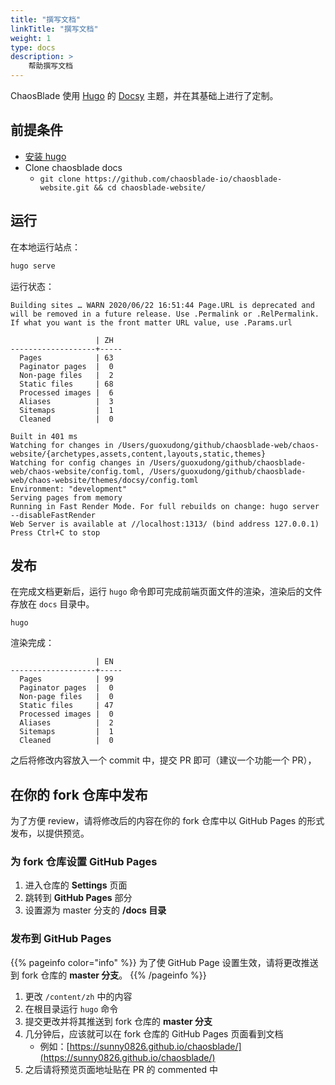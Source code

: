 ```yaml
---
title: "撰写文档"
linkTitle: "撰写文档"
weight: 1
type: docs
description: > 
    帮助撰写文档
---
```

ChaosBlade 使用 [Hugo](https://gohugo.io) 的 [Docsy](https://www.docsy.dev) 主题，并在其基础上进行了定制。

## 前提条件

- [安装 hugo](https://gohugo.io/getting-started/installing/#fetch-from-github)
- Clone chaosblade docs
  - `git clone https://github.com/chaosblade-io/chaosblade-website.git && cd chaosblade-website/`

## 运行

在本地运行站点：

```bash
hugo serve
```

运行状态：

```shell script
Building sites … WARN 2020/06/22 16:51:44 Page.URL is deprecated and will be removed in a future release. Use .Permalink or .RelPermalink. If what you want is the front matter URL value, use .Params.url

                   | ZH  
-------------------+-----
  Pages            | 63  
  Paginator pages  |  0  
  Non-page files   |  2  
  Static files     | 68  
  Processed images |  6  
  Aliases          |  3  
  Sitemaps         |  1  
  Cleaned          |  0  

Built in 401 ms
Watching for changes in /Users/guoxudong/github/chaosblade-web/chaos-website/{archetypes,assets,content,layouts,static,themes}
Watching for config changes in /Users/guoxudong/github/chaosblade-web/chaos-website/config.toml, /Users/guoxudong/github/chaosblade-web/chaos-website/themes/docsy/config.toml
Environment: "development"
Serving pages from memory
Running in Fast Render Mode. For full rebuilds on change: hugo server --disableFastRender
Web Server is available at //localhost:1313/ (bind address 127.0.0.1)
Press Ctrl+C to stop
```

## 发布

在完成文档更新后，运行 `hugo` 命令即可完成前端页面文件的渲染，渲染后的文件存放在 `docs` 目录中。

```shell script
hugo
```

渲染完成：

```shell script
                   | EN  
-------------------+-----
  Pages            | 99  
  Paginator pages  |  0  
  Non-page files   |  0  
  Static files     | 47  
  Processed images |  0  
  Aliases          |  2  
  Sitemaps         |  1  
  Cleaned          |  0  
```

之后将修改内容放入一个 commit 中，提交 PR 即可（建议一个功能一个 PR），

## 在你的 fork 仓库中发布

为了方便 review，请将修改后的内容在你的 fork 仓库中以 GitHub Pages 的形式发布，以提供预览。

### 为 fork 仓库设置 GitHub Pages

1. 进入仓库的 **Settings** 页面
2. 跳转到 **GitHub Pages** 部分
3. 设置源为 master 分支的 **/docs 目录**

### 发布到 GitHub Pages

{{% pageinfo color="info" %}}
为了使 GitHub Page 设置生效，请将更改推送到 fork 仓库的 **master 分支**。
{{% /pageinfo %}}

1. 更改 `/content/zh` 中的内容
2. 在根目录运行 `hugo` 命令
3. 提交更改并将其推送到 fork 仓库的 **master 分支**
4. 几分钟后，应该就可以在 fork 仓库的 GitHub Pages 页面看到文档
    - 例如：[https://sunny0826.github.io/chaosblade/](https://sunny0826.github.io/chaosblade/)
5. 之后请将预览页面地址贴在 PR 的 commented 中
